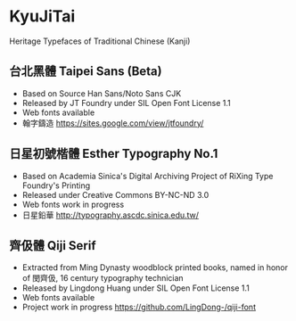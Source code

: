 # KyuJiTai
Heritage Typefaces of Traditional Chinese (Kanji)

## 台北黑體 Taipei Sans (Beta)
- Based on Source Han Sans/Noto Sans CJK
- Released by JT Foundry under SIL Open Font License 1.1
- Web fonts available
- 翰字鑄造 https://sites.google.com/view/jtfoundry/

## 日星初號楷體 Esther Typography No.1
- Based on Academia Sinica's Digital Archiving Project of RiXing Type Foundry's Printing
- Released under Creative Commons BY-NC-ND 3.0
- Web fonts work in progress
- 日星鉛華 http://typography.ascdc.sinica.edu.tw/

## 齊伋體 Qiji Serif
- Extracted from Ming Dynasty woodblock printed books, named in honor of 閔齊伋, 16 century typography technician
- Released by Lingdong Huang under SIL Open Font License 1.1
- Web fonts available
- Project work in progress https://github.com/LingDong-/qiji-font
